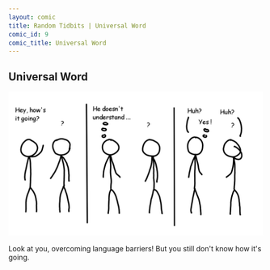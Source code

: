 ```yaml
---
layout: comic
title: Random Tidbits | Universal Word
comic_id: 9
comic_title: Universal Word
---
```


## Universal Word

![](/assets/images/9.png)

Look at you, overcoming language barriers! But you still don't know how it's going.
